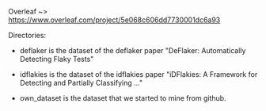 Overleaf ~> https://www.overleaf.com/project/5e068c606dd7730001dc6a93

Directories:

  - deflaker is the dataset of the deflaker paper "DeFlaker: Automatically
Detecting Flaky Tests"

  - idflakies is the dataset of the idflakies paper "iDFlakies: A
Framework for Detecting and Partially Classifying ..."

  - own_dataset is the dataset that we started to mine from github.
